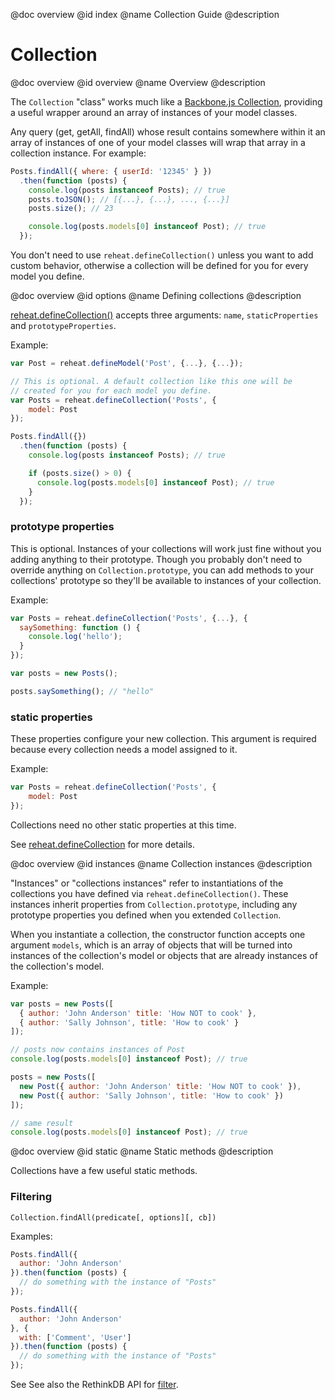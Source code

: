 @doc overview
@id index
@name Collection Guide
@description

# Collection

<page-list></page-list>

@doc overview
@id overview
@name Overview
@description

The `Collection` "class" works much like a [Backbone.js Collection](http://backbonejs.org/#Collection), providing a useful wrapper around an array of instances of your model classes.

Any query (get, getAll, findAll) whose result contains somewhere within it an array of instances of one of your model classes will wrap that array in a collection instance. For example:

```js
Posts.findAll({ where: { userId: '12345' } })
  .then(function (posts) {
    console.log(posts instanceof Posts); // true
    posts.toJSON(); // [{...}, {...}, ..., {...}]
    posts.size(); // 23

    console.log(posts.models[0] instanceof Post); // true
  });
```

You don't need to use `reheat.defineCollection()` unless you want to add custom behavior, otherwise a collection will be defined for you for every model you define.

@doc overview
@id options
@name Defining collections
@description

[reheat.defineCollection()](/documentation/api/api/reheat.defineCollection) accepts three arguments: `name`, `staticProperties` and `prototypeProperties`.

Example:

```js
var Post = reheat.defineModel('Post', {...}, {...});

// This is optional. A default collection like this one will be
// created for you for each model you define.
var Posts = reheat.defineCollection('Posts', {
	model: Post
});

Posts.findAll({})
  .then(function (posts) {
    console.log(posts instanceof Posts); // true

    if (posts.size() > 0) {
      console.log(posts.models[0] instanceof Post); // true
    }
  });
```

### prototype properties

This is optional. Instances of your collections will work just fine without you adding anything to their prototype.
Though you probably don't need to override anything on `Collection.prototype`, you can add methods to your collections'
prototype so they'll be available to instances of your collection.

Example:

```js
var Posts = reheat.defineCollection('Posts', {...}, {
  saySomething: function () {
    console.log('hello');
  }
});

var posts = new Posts();

posts.saySomething(); // "hello"
```

### static properties

These properties configure your new collection. This argument is required because every collection needs a model assigned
to it.

Example:

```js
var Posts = reheat.defineCollection('Posts', {
	model: Post
});
```

Collections need no other static properties at this time.

See [reheat.defineCollection](/documentation/api/api/reheat.defineCollection) for more details.

@doc overview
@id instances
@name Collection instances
@description

"Instances" or "collections instances" refer to instantiations of the collections you have defined via `reheat.defineCollection()`. These
instances inherit properties from `Collection.prototype`, including any prototype properties you defined when you extended
`Collection`.

When you instantiate a collection, the constructor function accepts one argument `models`, which is an array of objects
that will be turned into instances of the collection's model or objects that are already instances of the collection's model.

Example:

```js
var posts = new Posts([
  { author: 'John Anderson' title: 'How NOT to cook' },
  { author: 'Sally Johnson', title: 'How to cook' }
]);

// posts now contains instances of Post
console.log(posts.models[0] instanceof Post); // true

posts = new Posts([
  new Post({ author: 'John Anderson' title: 'How NOT to cook' }),
  new Post({ author: 'Sally Johnson', title: 'How to cook' })
]);

// same result
console.log(posts.models[0] instanceof Post); // true
```

@doc overview
@id static
@name Static methods
@description

Collections have a few useful static methods.

### Filtering
`Collection.findAll(predicate[, options][, cb])`

Examples:
```js
Posts.findAll({
  author: 'John Anderson'
}).then(function (posts) {
  // do something with the instance of "Posts"
});

Posts.findAll({
  author: 'John Anderson'
}, {
  with: ['Comment', 'User']
}).then(function (posts) {
  // do something with the instance of "Posts"
});
```

See
See also the RethinkDB API for [filter](http://rethinkdb.com/api/javascript/#filter).

